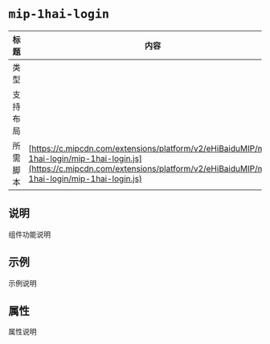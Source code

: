 # `mip-1hai-login`

标题|内容
----|----
类型|
支持布局|
所需脚本| [https://c.mipcdn.com/extensions/platform/v2/eHiBaiduMIP/mip-1hai-login/mip-1hai-login.js](https://c.mipcdn.com/extensions/platform/v2/eHiBaiduMIP/mip-1hai-login/mip-1hai-login.js)

## 说明

组件功能说明

## 示例

示例说明

## 属性

属性说明
